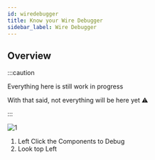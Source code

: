 ```yaml
---
id: wiredebugger
title: Know your Wire Debugger
sidebar_label: Wire Debugger
---
```


## Overview

:::caution

Everything here is still work in progress

With that said, not everything will be here yet ⚠

:::

![1](/gmod_img/kyt/gmod_t0H8TL2hEK.png)

1. Left Click the Components to Debug
2. Look top Left
